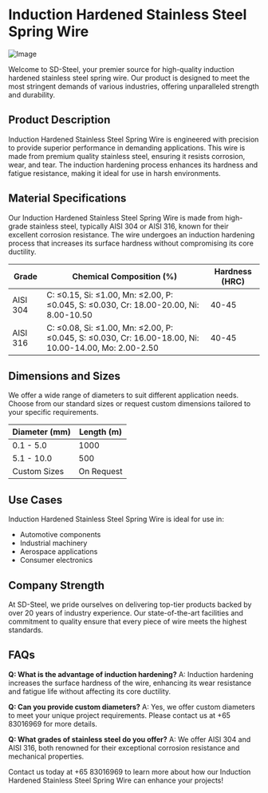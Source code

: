 # Induction Hardened Stainless Steel Spring Wire

![Image](https://github.com/user-attachments/assets/2567258e-e124-4816-932d-1809bd27ef0b)

Welcome to SD-Steel, your premier source for high-quality induction hardened stainless steel spring wire. Our product is designed to meet the most stringent demands of various industries, offering unparalleled strength and durability.

## Product Description
Induction Hardened Stainless Steel Spring Wire is engineered with precision to provide superior performance in demanding applications. This wire is made from premium quality stainless steel, ensuring it resists corrosion, wear, and tear. The induction hardening process enhances its hardness and fatigue resistance, making it ideal for use in harsh environments.

## Material Specifications
Our Induction Hardened Stainless Steel Spring Wire is made from high-grade stainless steel, typically AISI 304 or AISI 316, known for their excellent corrosion resistance. The wire undergoes an induction hardening process that increases its surface hardness without compromising its core ductility.

| Grade | Chemical Composition (%) | Hardness (HRC) |
|-------|--------------------------|----------------|
| AISI 304 | C: ≤0.15, Si: ≤1.00, Mn: ≤2.00, P: ≤0.045, S: ≤0.030, Cr: 18.00-20.00, Ni: 8.00-10.50 | 40-45 |
| AISI 316 | C: ≤0.08, Si: ≤1.00, Mn: ≤2.00, P: ≤0.045, S: ≤0.030, Cr: 16.00-18.00, Ni: 10.00-14.00, Mo: 2.00-2.50 | 40-45 |

## Dimensions and Sizes
We offer a wide range of diameters to suit different application needs. Choose from our standard sizes or request custom dimensions tailored to your specific requirements.

| Diameter (mm) | Length (m) |
|---------------|------------|
| 0.1 - 5.0     | 1000       |
| 5.1 - 10.0    | 500        |
| Custom Sizes  | On Request |

## Use Cases
Induction Hardened Stainless Steel Spring Wire is ideal for use in:
- Automotive components
- Industrial machinery
- Aerospace applications
- Consumer electronics

## Company Strength
At SD-Steel, we pride ourselves on delivering top-tier products backed by over 20 years of industry experience. Our state-of-the-art facilities and commitment to quality ensure that every piece of wire meets the highest standards.

## FAQs
**Q: What is the advantage of induction hardening?**
A: Induction hardening increases the surface hardness of the wire, enhancing its wear resistance and fatigue life without affecting its core ductility.

**Q: Can you provide custom diameters?**
A: Yes, we offer custom diameters to meet your unique project requirements. Please contact us at +65 83016969 for more details.

**Q: What grades of stainless steel do you offer?**
A: We offer AISI 304 and AISI 316, both renowned for their exceptional corrosion resistance and mechanical properties.

Contact us today at +65 83016969 to learn more about how our Induction Hardened Stainless Steel Spring Wire can enhance your projects!